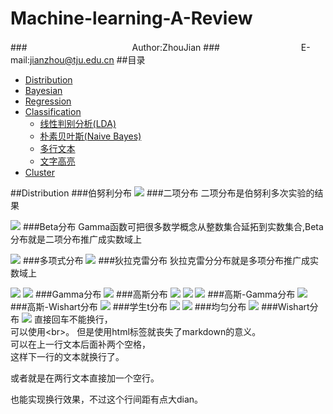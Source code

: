 Machine-learning-A-Review
=========================
###　　　　　　　　　　　　Author:ZhouJian
###　　　　　　　　　 E-mail:jianzhou@tju.edu.cn
##<a name="index"/>目录
* [Distribution](#distribution)
* [Bayesian](#title)
* [Regression](#text)
* [Classification](#Classification)
    * [线性判别分析(LDA)](#LDA)
    * [朴素贝叶斯(Naive Bayes)](#LDA)
    * [多行文本](#LDA)
    * [文字高亮](#LDA)
* [Cluster](#text)

##<a name="distribution"/>Distribution
###伯努利分布
![](https://github.com/zhoujian89/Machine-learning-A-Review/blob/master/Image/Ber.jpg)
###二项分布
二项分布是伯努利多次实验的结果

![](https://github.com/zhoujian89/Machine-learning-A-Review/blob/master/Image/二项分布.jpg)
###Beta分布
Gamma函数可把很多数学概念从整数集合延拓到实数集合,Beta分布就是二项分布推广成实数域上

![](https://github.com/zhoujian89/Machine-learning-A-Review/blob/master/Image/Beta.jpg)
###多项式分布
![](https://github.com/zhoujian89/Machine-learning-A-Review/blob/master/Image/多项分布.jpg)
###狄拉克雷分布
狄拉克雷分分布就是多项分布推广成实数域上

![](https://github.com/zhoujian89/Machine-learning-A-Review/blob/master/Image/di1.jpg)
![](https://github.com/zhoujian89/Machine-learning-A-Review/blob/master/Image/di2.jpg)
###Gamma分布
![](https://github.com/zhoujian89/Machine-learning-A-Review/blob/master/Image/Gamma.jpg)
###高斯分布
![](https://github.com/zhoujian89/Machine-learning-A-Review/blob/master/Image/高斯1.jpg)
![](https://github.com/zhoujian89/Machine-learning-A-Review/blob/master/Image/高斯2.jpg)
![](https://github.com/zhoujian89/Machine-learning-A-Review/blob/master/Image/高斯3.jpg)
###高斯-Gamma分布
![](https://github.com/zhoujian89/Machine-learning-A-Review/blob/master/Image/高斯-Gamma.jpg)
###高斯-Wishart分布
![](https://github.com/zhoujian89/Machine-learning-A-Review/blob/master/Image/高斯-Wis.jpg)
###学生t分布
![](https://github.com/zhoujian89/Machine-learning-A-Review/blob/master/Image/t1.jpg)
![](https://github.com/zhoujian89/Machine-learning-A-Review/blob/master/Image/t2.jpg)
###均匀分布
![](https://github.com/zhoujian89/Machine-learning-A-Review/blob/master/Image/均匀分布.jpg)
###Wishart分布
![](https://github.com/zhoujian89/Machine-learning-A-Review/blob/master/Image/Wis.jpg)
直接回车不能换行，<br>
可以使用\<br>。
但是使用html标签就丧失了markdown的意义。  
可以在上一行文本后面补两个空格，  
这样下一行的文本就换行了。

或者就是在两行文本直接加一个空行。

也能实现换行效果，不过这个行间距有点大dian。


